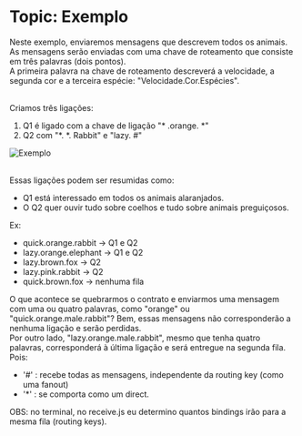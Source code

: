 # Topic: Exemplo

Neste exemplo, enviaremos mensagens que descrevem todos os animais. As mensagens serão enviadas com uma chave de roteamento que consiste em três palavras (dois pontos).<br>
A primeira palavra na chave de roteamento descreverá a velocidade, a segunda cor e a terceira espécie: "Velocidade.Cor.Espécies".

<br>
Criamos três ligações:<br>

1. Q1 é ligado com a chave de ligação "* .orange. *"
2. Q2 com "*. *. Rabbit" e "lazy. #"

![Exemplo](/assets/example.png)

<br>
Essas ligações podem ser resumidas como:

* Q1 está interessado em todos os animais alaranjados.
* O Q2 quer ouvir tudo sobre coelhos e tudo sobre animais preguiçosos.

Ex:

* quick.orange.rabbit  -> Q1 e Q2
* lazy.orange.elephant -> Q1 e Q2
* lazy.brown.fox -> Q2
* lazy.pink.rabbit -> Q2
* quick.brown.fox -> nenhuma fila 

O que acontece se quebrarmos o contrato e enviarmos uma mensagem com uma ou quatro palavras, como "orange" ou "quick.orange.male.rabbit"? Bem, essas mensagens não corresponderão a nenhuma ligação e serão perdidas.
<br>
Por outro lado, "lazy.orange.male.rabbit", mesmo que tenha quatro palavras, corresponderá à última ligação e será entregue na segunda fila. Pois:

* '#' : recebe todas as mensagens, independente da routing key (como uma fanout)
* '*' : se comporta como um direct.

OBS: no terminal, no receive.js eu determino quantos bindings irão para a mesma fila (routing keys).